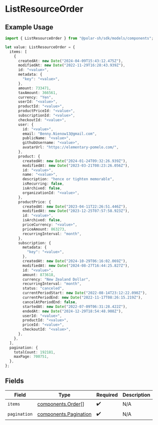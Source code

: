 # ListResourceOrder

## Example Usage

```typescript
import { ListResourceOrder } from "@polar-sh/sdk/models/components";

let value: ListResourceOrder = {
  items: [
    {
      createdAt: new Date("2024-04-09T15:43:12.475Z"),
      modifiedAt: new Date("2022-11-29T16:28:43.939Z"),
      id: "<value>",
      metadata: {
        "key": "<value>",
      },
      amount: 733471,
      taxAmount: 366561,
      currency: "Yen",
      userId: "<value>",
      productId: "<value>",
      productPriceId: "<value>",
      subscriptionId: "<value>",
      checkoutId: "<value>",
      user: {
        id: "<value>",
        email: "Benny.Nienow13@gmail.com",
        publicName: "<value>",
        githubUsername: "<value>",
        avatarUrl: "https://elementary-pomelo.com/",
      },
      product: {
        createdAt: new Date("2024-01-24T09:32:26.939Z"),
        modifiedAt: new Date("2023-03-21T08:23:26.056Z"),
        id: "<value>",
        name: "<value>",
        description: "hence or tighten memorable",
        isRecurring: false,
        isArchived: false,
        organizationId: "<value>",
      },
      productPrice: {
        createdAt: new Date("2023-04-11T22:26:51.446Z"),
        modifiedAt: new Date("2023-12-25T07:57:58.923Z"),
        id: "<value>",
        isArchived: false,
        priceCurrency: "<value>",
        priceAmount: 863273,
        recurringInterval: "month",
      },
      subscription: {
        metadata: {
          "key": "<value>",
        },
        createdAt: new Date("2024-10-29T06:16:02.069Z"),
        modifiedAt: new Date("2024-08-27T16:44:25.827Z"),
        id: "<value>",
        amount: 873618,
        currency: "New Zealand Dollar",
        recurringInterval: "month",
        status: "canceled",
        currentPeriodStart: new Date("2022-08-14T23:12:22.090Z"),
        currentPeriodEnd: new Date("2022-11-17T08:26:15.219Z"),
        cancelAtPeriodEnd: false,
        startedAt: new Date("2022-07-09T06:31:28.422Z"),
        endedAt: new Date("2024-12-29T18:54:48.908Z"),
        userId: "<value>",
        productId: "<value>",
        priceId: "<value>",
        checkoutId: "<value>",
      },
    },
  ],
  pagination: {
    totalCount: 192181,
    maxPage: 700751,
  },
};
```

## Fields

| Field                                                          | Type                                                           | Required                                                       | Description                                                    |
| -------------------------------------------------------------- | -------------------------------------------------------------- | -------------------------------------------------------------- | -------------------------------------------------------------- |
| `items`                                                        | [components.Order](../../models/components/order.md)[]         | :heavy_check_mark:                                             | N/A                                                            |
| `pagination`                                                   | [components.Pagination](../../models/components/pagination.md) | :heavy_check_mark:                                             | N/A                                                            |